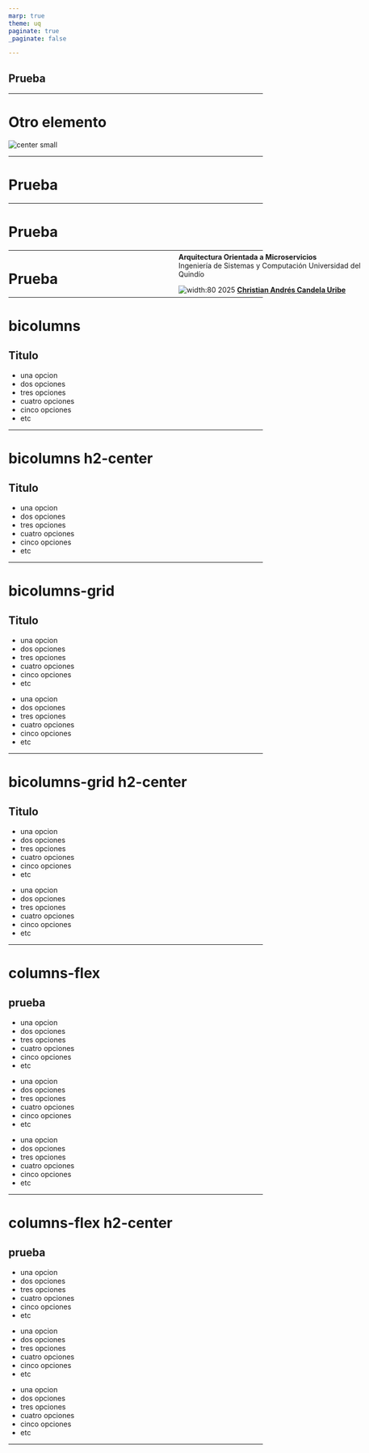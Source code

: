 ```yaml
---
marp: true
theme: uq
paginate: true
_paginate: false

---
```


<!-- _class: lead -->

## Prueba

---

# Otro elemento

![center small](licencia.png)

---

<!-- _class: titulo -->

# Prueba

---

<!-- _class: titulo h1-left -->

# Prueba

---

<!-- _class: titulo h1-right -->

# Prueba

---

<!-- _class: bicolumns -->
# bicolumns

## Titulo 
- una opcion 
- dos opciones
- tres opciones
- cuatro opciones
- cinco opciones
- etc

---

<!-- _class: bicolumns h2-center -->

# bicolumns h2-center

## Titulo 
- una opcion 
- dos opciones
- tres opciones
- cuatro opciones
- cinco opciones
- etc


---

<!-- _class: bicolumns-grid -->
# bicolumns-grid 

## Titulo 

<div>

- una opcion 
- dos opciones
- tres opciones
- cuatro opciones
- cinco opciones
- etc
</div>

<div>

- una opcion 
- dos opciones
- tres opciones
- cuatro opciones
- cinco opciones
- etc
</div>

---

<!-- _class: bicolumns-grid h2-center -->
# bicolumns-grid h2-center

## Titulo 

<div>

- una opcion 
- dos opciones
- tres opciones
- cuatro opciones
- cinco opciones
- etc
</div>

<div>

- una opcion 
- dos opciones
- tres opciones
- cuatro opciones
- cinco opciones
- etc
</div>

---

<!-- _class: columns-flex  -->

# columns-flex

## prueba 

<div>

- una opcion 
- dos opciones
- tres opciones
- cuatro opciones
- cinco opciones
- etc
</div>

<div>

- una opcion 
- dos opciones
- tres opciones
- cuatro opciones
- cinco opciones
- etc
</div>

<div>

- una opcion 
- dos opciones
- tres opciones
- cuatro opciones
- cinco opciones
- etc
</div>

---



<!-- _class: columns-flex h2-center -->

# columns-flex h2-center

## prueba 

<div>

- una opcion 
- dos opciones
- tres opciones
- cuatro opciones
- cinco opciones
- etc
</div>

<div>

- una opcion 
- dos opciones
- tres opciones
- cuatro opciones
- cinco opciones
- etc
</div>

<div>

- una opcion 
- dos opciones
- tres opciones
- cuatro opciones
- cinco opciones
- etc
</div>

---

<!-- _class: end -->

<div style="position:absolute;  left:565px; top: 540px">

**Arquitectura Orientada a Microservicios**  
Ingeniería de Sistemas y Computación
Universidad del Quindío  

![width:80](licencia.png) 2025 [**Christian Andrés Candela Uribe**](mailto:christiancandela@uniquindio.edu.co)

</div>